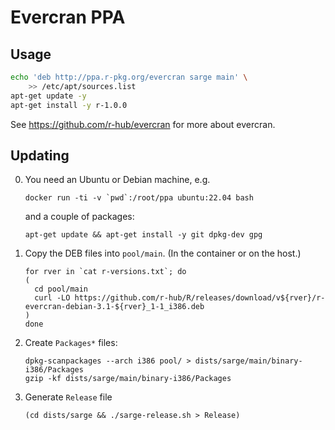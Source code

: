 
# Evercran PPA

## Usage

```sh
echo 'deb http://ppa.r-pkg.org/evercran sarge main' \
    >> /etc/apt/sources.list
apt-get update -y
apt-get install -y r-1.0.0
```

See <https://github.com/r-hub/evercran> for more about evercran.

## Updating

0. You need an Ubuntu or Debian machine, e.g.
   ```
   docker run -ti -v `pwd`:/root/ppa ubuntu:22.04 bash
   ```
   and a couple of packages:
   ```
   apt-get update && apt-get install -y git dpkg-dev gpg
   ```
1. Copy the DEB files into `pool/main`. (In the container or on the host.)
   ```
   for rver in `cat r-versions.txt`; do
   (
     cd pool/main
     curl -LO https://github.com/r-hub/R/releases/download/v${rver}/r-evercran-debian-3.1-${rver}_1-1_i386.deb
   )
   done
   ```
2. Create `Packages*` files:
   ```
   dpkg-scanpackages --arch i386 pool/ > dists/sarge/main/binary-i386/Packages
   gzip -kf dists/sarge/main/binary-i386/Packages
   ```
3. Generate `Release` file
   ```
   (cd dists/sarge && ./sarge-release.sh > Release)
   ```
